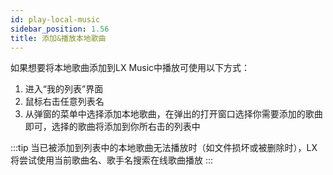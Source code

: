 ```yaml
---
id: play-local-music
sidebar_position: 1.56
title: 添加&播放本地歌曲
---
```


如果想要将本地歌曲添加到LX Music中播放可使用以下方式：

1. 进入“我的列表”界面
2. 鼠标右击任意列表名
3. 从弹窗的菜单中选择添加本地歌曲，在弹出的打开窗口选择你需要添加的歌曲即可，选择的歌曲将添加到你所右击的列表中

:::tip
当已被添加到列表中的本地歌曲无法播放时（如文件损坏或被删除时），LX将尝试使用当前歌曲名、歌手名搜索在线歌曲播放
:::
